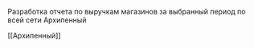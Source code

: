 Разработка отчета по выручкам магазинов за выбранный период по всей сети Архипенный


[[Архипенный]]